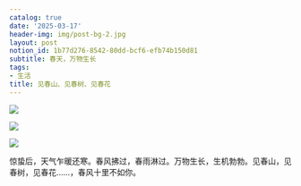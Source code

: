 ```yaml
---
catalog: true
date: '2025-03-17'
header-img: img/post-bg-2.jpg
layout: post
notion_id: 1b77d276-8542-80dd-bcf6-efb74b150d81
subtitle: 春天，万物生长
tags:
- 生活
title: 见春山、见春树、见春花
---
```


![](https://prod-files-secure.s3.us-west-2.amazonaws.com/5e11c35f-1dd6-416f-868e-8acb8013660f/db7471f9-071b-4e9a-a12e-7f70ebbda5fa/1000029962.jpg?X-Amz-Algorithm=AWS4-HMAC-SHA256&X-Amz-Content-Sha256=UNSIGNED-PAYLOAD&X-Amz-Credential=ASIAZI2LB466UPEX6BJ6%2F20250319%2Fus-west-2%2Fs3%2Faws4_request&X-Amz-Date=20250319T045636Z&X-Amz-Expires=3600&X-Amz-Security-Token=IQoJb3JpZ2luX2VjEBQaCXVzLXdlc3QtMiJIMEYCIQDuDNNaj8a1YnNJki7YWH2ij5uhR4PVtJnZ8bXaPH%2B11AIhAPmJlJ8%2Bjo2egn%2FMQnCA5%2FP7lAUScdtrlI63I%2Fby%2FeX%2FKv8DCG0QABoMNjM3NDIzMTgzODA1IgyRdSgWSk6pH%2FdI62Yq3ANRvX0N3m%2BqIOaBqHUW9RsN38dWcFtdYf7uoNtVHLcy9duHX3pzBO8YikQCsrKMnSBJUmW1vfiiu4YFDoq17I3QzJvQ44DFIML1t27aCP2FsJc7ne3V8u9W%2B5Z09x9QE5MQ2TYZbQ8DKWWdadwRT9fEFel0eAHxw0RRYA1Wjb7s0TQHM%2BAHv%2Ftp41OJcR5Kp0uERCzOHwNfm6cZBXsDCWz4c2naWzdj8yfbp8Phxvs98ZY1Ho8ewjWV0qdn2Rf2emC%2FEwagib2pEsESvyCOILf4LHZlL4T%2BvIlUHEQw77VLf%2BULxQQAtpjveXi6VyJv2g%2B8u1oy%2BOFzmFWlJM5cy8iawNatxTYIZ%2FEVsK1lRnD0Dhw%2BNUKVwsKgt2aZepfo2tLK5lVkSqOyfZyG6q43Wz%2F40vy%2BrMs9YIIYi%2FcnUEBkjhHLiUapdaKvhKucNokZcIyJxqlaZBBtGEh7C2EIDwKMyZIveVMJcXGV1eajcKsqb2By6R8G%2Bq6ZKmUYBhm2iVIhZ273n0xLfu4ivR%2B1h5eudOljhhXcVn5rCw3L2UxljzQr9LYLZsCb6nukzyRiV5AcjxMri0qJyRi8ft99sisgqBXxZNDJ3HWI81uKPVqVkoWAkf8ZkpqP0Gw37jCZ%2FOi%2BBjqkAT%2FXy3%2FpXhJK8rVgMT8o%2Fi3NAWHhaIb0NTUS35R%2FLKQvRgQn7BNQfa48O8kB6gEm5TQhcRS9NnjwsVMYcIX8UeedZQIzpfqQQIbxl4UZp6K5A9rouK7%2Fk3EZVSf%2F8DpG%2BpMI7N2P5sVDIwbLlZnvsOzAii12DLoFvOUxRZ5J%2FyzcWQfVnY0XfMasreZNUFndBl%2BeSgQjgV9XtVzipPTcw3uOBDsd&X-Amz-Signature=e8d1fc8011bc96c492966f067d871342dd7b7f60688d1dbcd22031a4ea9d17f8&X-Amz-SignedHeaders=host&x-id=GetObject)


![](https://prod-files-secure.s3.us-west-2.amazonaws.com/5e11c35f-1dd6-416f-868e-8acb8013660f/fd9b3ba2-f499-4642-a863-b443b9519133/1000030068.jpg?X-Amz-Algorithm=AWS4-HMAC-SHA256&X-Amz-Content-Sha256=UNSIGNED-PAYLOAD&X-Amz-Credential=ASIAZI2LB466UPEX6BJ6%2F20250319%2Fus-west-2%2Fs3%2Faws4_request&X-Amz-Date=20250319T045636Z&X-Amz-Expires=3600&X-Amz-Security-Token=IQoJb3JpZ2luX2VjEBQaCXVzLXdlc3QtMiJIMEYCIQDuDNNaj8a1YnNJki7YWH2ij5uhR4PVtJnZ8bXaPH%2B11AIhAPmJlJ8%2Bjo2egn%2FMQnCA5%2FP7lAUScdtrlI63I%2Fby%2FeX%2FKv8DCG0QABoMNjM3NDIzMTgzODA1IgyRdSgWSk6pH%2FdI62Yq3ANRvX0N3m%2BqIOaBqHUW9RsN38dWcFtdYf7uoNtVHLcy9duHX3pzBO8YikQCsrKMnSBJUmW1vfiiu4YFDoq17I3QzJvQ44DFIML1t27aCP2FsJc7ne3V8u9W%2B5Z09x9QE5MQ2TYZbQ8DKWWdadwRT9fEFel0eAHxw0RRYA1Wjb7s0TQHM%2BAHv%2Ftp41OJcR5Kp0uERCzOHwNfm6cZBXsDCWz4c2naWzdj8yfbp8Phxvs98ZY1Ho8ewjWV0qdn2Rf2emC%2FEwagib2pEsESvyCOILf4LHZlL4T%2BvIlUHEQw77VLf%2BULxQQAtpjveXi6VyJv2g%2B8u1oy%2BOFzmFWlJM5cy8iawNatxTYIZ%2FEVsK1lRnD0Dhw%2BNUKVwsKgt2aZepfo2tLK5lVkSqOyfZyG6q43Wz%2F40vy%2BrMs9YIIYi%2FcnUEBkjhHLiUapdaKvhKucNokZcIyJxqlaZBBtGEh7C2EIDwKMyZIveVMJcXGV1eajcKsqb2By6R8G%2Bq6ZKmUYBhm2iVIhZ273n0xLfu4ivR%2B1h5eudOljhhXcVn5rCw3L2UxljzQr9LYLZsCb6nukzyRiV5AcjxMri0qJyRi8ft99sisgqBXxZNDJ3HWI81uKPVqVkoWAkf8ZkpqP0Gw37jCZ%2FOi%2BBjqkAT%2FXy3%2FpXhJK8rVgMT8o%2Fi3NAWHhaIb0NTUS35R%2FLKQvRgQn7BNQfa48O8kB6gEm5TQhcRS9NnjwsVMYcIX8UeedZQIzpfqQQIbxl4UZp6K5A9rouK7%2Fk3EZVSf%2F8DpG%2BpMI7N2P5sVDIwbLlZnvsOzAii12DLoFvOUxRZ5J%2FyzcWQfVnY0XfMasreZNUFndBl%2BeSgQjgV9XtVzipPTcw3uOBDsd&X-Amz-Signature=32a7bb89574121c6795fc8d149c3adaf7d2a516070eba970f9454594a78254a4&X-Amz-SignedHeaders=host&x-id=GetObject)


![](https://prod-files-secure.s3.us-west-2.amazonaws.com/5e11c35f-1dd6-416f-868e-8acb8013660f/62bccc09-91ec-4bbe-893f-2b312ac2a856/1000030099.jpg?X-Amz-Algorithm=AWS4-HMAC-SHA256&X-Amz-Content-Sha256=UNSIGNED-PAYLOAD&X-Amz-Credential=ASIAZI2LB466UPEX6BJ6%2F20250319%2Fus-west-2%2Fs3%2Faws4_request&X-Amz-Date=20250319T045636Z&X-Amz-Expires=3600&X-Amz-Security-Token=IQoJb3JpZ2luX2VjEBQaCXVzLXdlc3QtMiJIMEYCIQDuDNNaj8a1YnNJki7YWH2ij5uhR4PVtJnZ8bXaPH%2B11AIhAPmJlJ8%2Bjo2egn%2FMQnCA5%2FP7lAUScdtrlI63I%2Fby%2FeX%2FKv8DCG0QABoMNjM3NDIzMTgzODA1IgyRdSgWSk6pH%2FdI62Yq3ANRvX0N3m%2BqIOaBqHUW9RsN38dWcFtdYf7uoNtVHLcy9duHX3pzBO8YikQCsrKMnSBJUmW1vfiiu4YFDoq17I3QzJvQ44DFIML1t27aCP2FsJc7ne3V8u9W%2B5Z09x9QE5MQ2TYZbQ8DKWWdadwRT9fEFel0eAHxw0RRYA1Wjb7s0TQHM%2BAHv%2Ftp41OJcR5Kp0uERCzOHwNfm6cZBXsDCWz4c2naWzdj8yfbp8Phxvs98ZY1Ho8ewjWV0qdn2Rf2emC%2FEwagib2pEsESvyCOILf4LHZlL4T%2BvIlUHEQw77VLf%2BULxQQAtpjveXi6VyJv2g%2B8u1oy%2BOFzmFWlJM5cy8iawNatxTYIZ%2FEVsK1lRnD0Dhw%2BNUKVwsKgt2aZepfo2tLK5lVkSqOyfZyG6q43Wz%2F40vy%2BrMs9YIIYi%2FcnUEBkjhHLiUapdaKvhKucNokZcIyJxqlaZBBtGEh7C2EIDwKMyZIveVMJcXGV1eajcKsqb2By6R8G%2Bq6ZKmUYBhm2iVIhZ273n0xLfu4ivR%2B1h5eudOljhhXcVn5rCw3L2UxljzQr9LYLZsCb6nukzyRiV5AcjxMri0qJyRi8ft99sisgqBXxZNDJ3HWI81uKPVqVkoWAkf8ZkpqP0Gw37jCZ%2FOi%2BBjqkAT%2FXy3%2FpXhJK8rVgMT8o%2Fi3NAWHhaIb0NTUS35R%2FLKQvRgQn7BNQfa48O8kB6gEm5TQhcRS9NnjwsVMYcIX8UeedZQIzpfqQQIbxl4UZp6K5A9rouK7%2Fk3EZVSf%2F8DpG%2BpMI7N2P5sVDIwbLlZnvsOzAii12DLoFvOUxRZ5J%2FyzcWQfVnY0XfMasreZNUFndBl%2BeSgQjgV9XtVzipPTcw3uOBDsd&X-Amz-Signature=77bdaa37b8d6d64b68eaacd88e8ffcfc0544ef26aaaac2f65ebd6463c52fd037&X-Amz-SignedHeaders=host&x-id=GetObject)


惊蛰后，天气乍暖还寒。春风拂过，春雨淋过。万物生长，生机勃勃。见春山，见春树，见春花……，春风十里不如你。